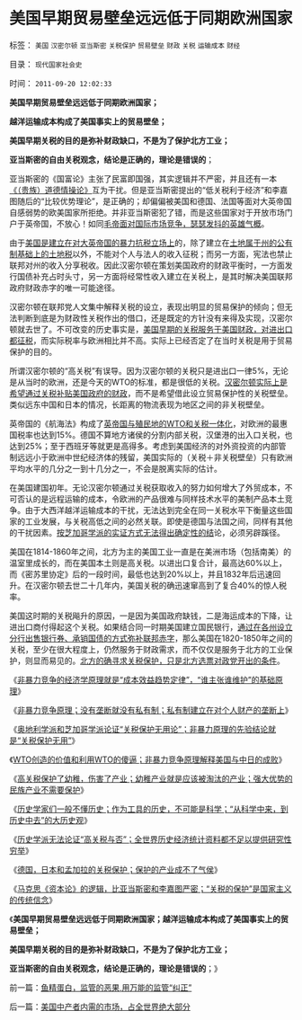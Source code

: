 # 美国早期贸易壁垒远远低于同期欧洲国家

标签： `美国` `汉密尔顿` `亚当斯密` `关税保护` `贸易壁垒` `财政` `关税` `运输成本` `财经` 

目录： `现代国家社会史`

时间： `2011-09-20 12:02:33`

**美国早期贸易壁垒远远低于同期欧洲国家；**

**越洋运输成本构成了美国事实上的贸易壁垒；**

**美国早期关税的目的是弥补财政缺口，不是为了保护北方工业；**

**亚当斯密的自由关税观念，结论是正确的，理论是错误的**；

亚当斯密的《国富论》主张了民富即国强，其实逻辑并不严密，并且还有一本[《（贵族）道德情操论》](../../../2009/11/6/斯密的《道德情操论》和君权贵族的道德情操.md)互为干扰。但是亚当斯密提出的“低关税利于经济”和李嘉图随后的“比较优势理论”，是正确的；却偏偏被美国和德国、法国等面对大英帝国自感弱势的欧美国家所拒绝。并非亚当斯密犯了错，而是这些国家对于开放市场门户于英帝国，不放心！如同[毛帝面对国际市场竞争，瑟瑟发抖的英雄气概](../../../2009/12/25/自力更生就是闭关锁国和印度.md)。

由于[美国是建立在对大英帝国的暴力抗税立场上](../../../2011/5/8/北美独立战争英国真的万恶不赦吗？.md)的，除了建立在[土地属于州的公有制基础上的土地税](../../../2011/7/19/民主最大的敌人不是专制，而是民粹.md)以外，不能对个人与法人的收入征税；而另一方面，宪法也禁止联邦对州的收入分享税收。因此汉密尔顿在策划美国政府的财政平衡时，一方面发行国债补充占时头寸，另一方面将经常性收入建立在关税上，是其时解决美国联邦政府财政赤字的唯一可能途径。

汉密尔顿在联邦党人文集中解释关税的设立，表现出明显的贸易保护的倾向；但无法判断到底是为财政性关税作出的借口，还是既定的方针没有来得及实现，汉密尔顿就去世了。不可改变的历史事实是，[美国早期的关税服务于美国财政，对进出口都征税](../../../2011/5/10/汉密尔顿的成功与失败和美国关税的斗争.md)，而实际税率与欧洲相比并不高。实际上已经否定了在当时关税是用于贸易保护的目的。

所谓汉密尔顿的“高关税”有误导。因为汉密尔顿的关税只是进出口一律5%，无论是从当时的欧洲，还是今天的WTO的标准，都是很低的关税。[汉密尔顿实际上是希望通过关税补贴美国政府的财政](../../../2011/5/7/美国一党独大的弗吉尼亚王朝.md)，而不是希望借此设立贸易保护性的关税壁垒。类似远东中国和日本的情况，长距离的物流表现为地区之间的非关税壁垒。

英帝国的《航海法》构成了[英帝国与殖民地的WTO和关税一体化](../../../2011/1/20/富美国买生活品，穷中国买奢侈品.md)，对欧洲的最惠国税率也达到15%。德国不算地方诸侯的分割内部关税，汉堡港的出入口关税，也达到25%；至于西班牙等就更是高得多。考虑到美国经济的对外资投资的内部管制远远小于欧洲中世纪经济体的残留，美国实际的（关税＋非关税壁垒）只有欧洲平均水平的几分之一到十几分之一，不会是脱离实际的估计。

在美国建国初年。无论汉密尔顿通过关税获取收入的努力如何增大了外贸成本，不可否认的是远程运输的成本，令欧洲的产品很难与同样技术水平的美制产品本土竞争。由于大西洋越洋运输成本的干扰，无法达到完全在同一关税水平下衡量这些国家的工业发展，与关税高低之间的必然关联。即使是德国与法国之间，同样有其他的干扰因素。[按芝加哥学派的实证方式无法得出确定性的结](../../../2009/12/31/数学囚徒的芝加哥学派.md)论，必须另辟蹊径。

美国在1814-1860年之间，北方为主的美国工业一直是在美洲市场（包括南美）的温室里成长的，而在美国本土则是高关税。以进出口复合计，最高达60%以上，而《密苏里协定》后的一段时间，最低也达到20%以上，并且1832年后迅速回升。在汉密尔顿去世二十几年内，美国关税的确迅速窜高到了复合40%的惊人税率。

美国这时期的关税飚升的原因，一是因为美国政府缺钱，二是海运成本的下降，让进出口商付得起这个关税。如果结合同一时期美国建立国民银行，[通过在各州设立分行出售银行券、承销国债的方式弥补联邦赤字](../../../2011/5/11/美国早期银行，财税，货币和“假钞”.md)，那么美国在1820-1850年之间的关税，至少在很大程度上，仍然服务于财政需求，而不仅仅是服务于北方的工业保护，则显而易见的。[北方的确寻求关税保护，只是北方选票对政党开出的条件](../../../2011/5/23/美国早期北方经济和欧洲农民工待遇.md)。

《[非暴力竞争的经济学原理就是“成本效益趋势定律”，“谁主张谁维护”的基础原理](../../../2011/9/17/强国新兴不因争霸，帝国衰亡只因“护霸”.md)》

《[非暴力竞争原理；没有垄断就没有私有制；私有制建立在对个人财产的垄断上](../../../2011/9/17/非暴力竞争原理；没有垄断就没有私有制.md)》

《[奥地利学派和芝加哥学派论证“关税保护无用论”；非暴力原理的先验结论就是“关税保护无用”](../../../2011/9/17/非暴力竞争原理：关税保护幼稚产业很幼稚.md)》

《[WTO创造的价值和利用WTO的傻逼；非暴力竞争原理解释美国与中日的成败](../../../2011/9/17/非暴力竞争原理解释美中日的成败和WTO.md)》

《[高关税保护了幼稚，伤害了产业；幼稚产业就是应该被淘汰的产业；强大优势的民族产业不需要保护](../../../2011/9/19/高关税保护了幼稚，伤害了产业.md)》

《[历史学家们一般不懂历史；作为工具的历史，不可能是科学；“从科学中来，到历史中去”的大历史观](../../../2011/9/19/历史学家们一般不懂历史；.md)》

《[历史学派无法论证“高关税与否”；全世界历史经济统计资料都不足以提供研究性穷举](../../../2011/9/19/历史学派无法证明“高关税是否有用”；.md)》

《[德国，日本和孟加拉的关税保护；保护的产业成不了气侯](../../../2011/9/19/德国，日本和孟加拉的关税保护.md)》

《[马克思《资本论》的逻辑，比亚当斯密和李嘉图严密；“关税的保护”是国家主义的传统信念](../../../2011/9/19/《资本论》逻辑比亚当斯密和李嘉图严密,和关税保护.md)》

《**美国早期贸易壁垒远远低于同期欧洲国家；越洋运输成本构成了美国事实上的贸易壁垒；**

**美国早期关税的目的是弥补财政缺口，不是为了保护北方工业；**

**亚当斯密的自由关税观念，结论是正确的，理论是错误的**；》



前一篇：[鱼精蛋白，监管的恶果,用万能的监管“纠正”](../../../2011/9/19/鱼精蛋白，监管的恶果,用万能的监管“纠正”.md)

后一篇：[美国中产者内需的市场，占全世界绝大部分](../../../2011/9/20/美国中产者内需的市场，占全世界绝大部分.md)